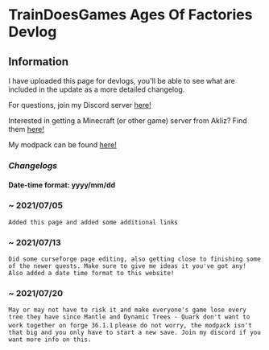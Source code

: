 # TrainDoesGames Ages Of Factories Devlog

## Information


I have uploaded this page for devlogs, you'll be able to see what are included in the update as a more detailed changelog.

For questions, join my Discord server [here!](https://bit.ly/DiscordServerST)

Interested in getting a Minecraft (or other game) server from Akliz?
Find them [here!](https://bit.ly/AklizURL)

My modpack can be found [here!](https://bit.ly/AOF-Pack)

### **_Changelogs_**


#### Date-time format: yyyy/mm/dd


### ~ 2021/07/05

`Added this page and added some additional links`

### ~ 2021/07/13

`Did some curseforge page editing, also getting close to finishing some of the newer quests. Make sure to give me ideas it you've got any!`
`Also added a date time format to this website!`

### ~ 2021/07/20

`May or may not have to risk it and make everyone's game lose every tree they have since Mantle and Dynamic Trees - Quark don't want to work together on forge 36.1.1`
`please do not worry, the modpack isn't that big and you only have to start a new save. Join my discord if you want more info on this.`